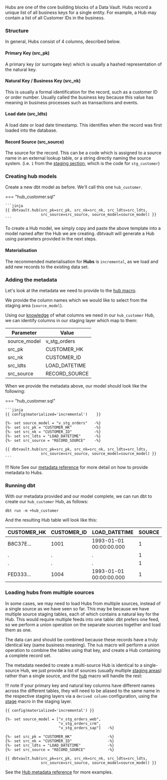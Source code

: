Hubs are one of the core building blocks of a Data Vault. Hubs record a unique list of all business keys for a single entity. 
For example, a Hub may contain a list of all Customer IDs in the business. 

### Structure

In general, Hubs consist of 4 columns, described below.

#### Primary Key (src_pk)
A primary key (or surrogate key) which is usually a hashed representation of the natural key.

#### Natural Key / Business Key (src_nk)
This is usually a formal identification for the record, such as a customer ID or 
order number. Usually called the business key because this value has meaning in
business processes such as transactions and events.

#### Load date (src_ldts)
A load date or load date timestamp. This identifies when the record was first loaded into the database.

#### Record Source (src_source)
The source for the record. This can be a code which is assigned to a source name in an external lookup table, 
or a string directly naming the source system.
(i.e. `1` from the [staging section](tut_staging.md#adding-the-metadata), 
which is the code for `stg_customer`)

### Creating hub models

Create a new dbt model as before. We'll call this one `hub_customer`. 

=== "hub_customer.sql"

    ```jinja
    {{ dbtvault.hub(src_pk=src_pk, src_nk=src_nk, src_ldts=src_ldts,
                    src_source=src_source, source_model=source_model) }}
    ```

To create a Hub model, we simply copy and paste the above template into a model named after the Hub we
are creating. dbtvault will generate a Hub using parameters provided in the next steps.

#### Materialisation

The recommended materialisation for **Hubs** is `incremental`, as we load and add new records to the existing data set.

### Adding the metadata

Let's look at the metadata we need to provide to the [hub macro](../macros.md#hub).

We provide the column names which we would like to select from the staging area (`source_model`).

Using our [knowledge](#structure) of what columns we need in our `hub_customer` Hub, we can identify columns in our
staging layer which map to them:

| Parameter      | Value          | 
| -------------- | -------------- | 
| source_model   | v_stg_orders   | 
| src_pk         | CUSTOMER_HK    |
| src_nk         | CUSTOMER_ID    |
| src_ldts       | LOAD_DATETIME  | 
| src_source     | RECORD_SOURCE  |

When we provide the metadata above, our model should look like the following:

=== "hub_customer.sql"

    ```jinja
    {{ config(materialized='incremental')    }}
    
    {%- set source_model = "v_stg_orders"   -%}
    {%- set src_pk = "CUSTOMER_HK"          -%}
    {%- set src_nk = "CUSTOMER_ID"          -%}
    {%- set src_ldts = "LOAD_DATETIME"      -%}
    {%- set src_source = "RECORD_SOURCE"    -%}
    
    {{ dbtvault.hub(src_pk=src_pk, src_nk=src_nk, src_ldts=src_ldts,
                    src_source=src_source, source_model=source_model) }}
    ```

!!! Note
    See our [metadata reference](../metadata.md#hubs) for more detail on how to provide metadata to Hubs.

### Running dbt

With our metadata provided and our model complete, we can run dbt to create our `hub_customer` Hub, as follows:

`dbt run -m +hub_customer`

And the resulting Hub table will look like this:

| CUSTOMER_HK  | CUSTOMER_ID  | LOAD_DATETIME            | SOURCE |
| ------------ | ------------ | ------------------------ | ------ |
| B8C37E...    | 1001         | 1993-01-01 00:00:00.000  | 1      |
| .            | .            | .                        | 1      |
| .            | .            | .                        | 1      |
| FED333...    | 1004         | 1993-01-01 00:00:00.000  | 1      |

### Loading hubs from multiple sources

In some cases, we may need to load Hubs from multiple sources, instead of a single source as we have seen so far.
This may be because we have multiple source staging tables, each of which contains a natural key for the Hub. 
This would require multiple feeds into one table: dbt prefers one feed, 
so we perform a union operation on the separate sources together and load them as one. 

The data can and should be combined because these records have a truly identical key (same business meaning).
The `hub` macro will perform a union operation to combine the tables using that key, and create a Hub containing
a complete record set.

The metadata needed to create a multi-source Hub is identical to a single-source Hub, we just provide a 
list of sources (usually multiple [staging areas](tut_staging.md)) rather than a single source, and the [hub](../macros.md#hub) macro 
will handle the rest:

!!! note
    If your primary key and natural key columns have different names across the different
    tables, they will need to be aliased to the same name in the respective staging layers 
    via a `derived column` configuration, using the [stage](../macros.md#stage) macro in the staging layer.

```jinja hl_lines="3 4 5"
{{ config(materialized='incremental') }}

{%- set source_model = ["v_stg_orders_web", 
                        "v_stg_orders_crm", 
                        "v_stg_orders_sap"]   -%}

{%- set src_pk = "CUSTOMER_HK"                -%}
{%- set src_nk = "CUSTOMER_ID"                -%}
{%- set src_ldts = "LOAD_DATETIME"            -%}
{%- set src_source = "RECORD_SOURCE"          -%}

{{ dbtvault.hub(src_pk=src_pk, src_nk=src_nk, src_ldts=src_ldts,
                src_source=src_source, source_model=source_model) }}
```

See the [Hub metadata reference](../metadata.md#hubs) for more examples.